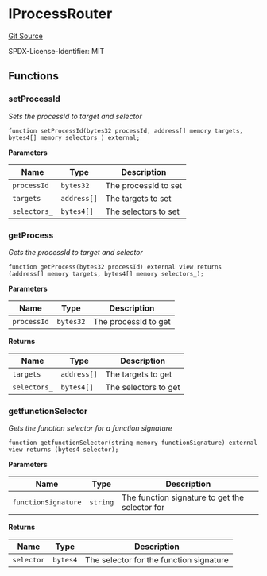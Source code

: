 # IProcessRouter
[Git Source](https://github.com/VerisLabs/KAM/blob/7810ef786f844ebd78831ee424b7ee896113d92b/src/interfaces/modules/IProcessRouter.sol)

SPDX-License-Identifier: MIT


## Functions
### setProcessId

*Sets the processId to target and selector*


```solidity
function setProcessId(bytes32 processId, address[] memory targets, bytes4[] memory selectors_) external;
```
**Parameters**

|Name|Type|Description|
|----|----|-----------|
|`processId`|`bytes32`|The processId to set|
|`targets`|`address[]`|The targets to set|
|`selectors_`|`bytes4[]`|The selectors to set|


### getProcess

*Gets the processId to target and selector*


```solidity
function getProcess(bytes32 processId) external view returns (address[] memory targets, bytes4[] memory selectors_);
```
**Parameters**

|Name|Type|Description|
|----|----|-----------|
|`processId`|`bytes32`|The processId to get|

**Returns**

|Name|Type|Description|
|----|----|-----------|
|`targets`|`address[]`|The targets to get|
|`selectors_`|`bytes4[]`|The selectors to get|


### getfunctionSelector

*Gets the function selector for a function signature*


```solidity
function getfunctionSelector(string memory functionSignature) external view returns (bytes4 selector);
```
**Parameters**

|Name|Type|Description|
|----|----|-----------|
|`functionSignature`|`string`|The function signature to get the selector for|

**Returns**

|Name|Type|Description|
|----|----|-----------|
|`selector`|`bytes4`|The selector for the function signature|


